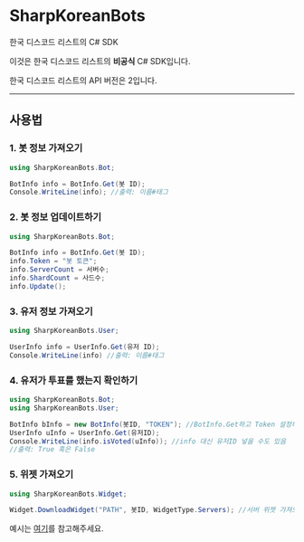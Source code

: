 # SharpKoreanBots
한국 디스코드 리스트의 C# SDK

이것은 한국 디스코드 리스트의 **비공식** C# SDK입니다.

한국 디스코드 리스트의 API 버전은 2입니다.

---
## 사용법
### 1. 봇 정보 가져오기
```cs
using SharpKoreanBots.Bot;

BotInfo info = BotInfo.Get(봇 ID);
Console.WriteLine(info); //출력: 이름#태그
```
### 2. 봇 정보 업데이트하기
```cs
using SharpKoreanBots.Bot;

BotInfo info = BotInfo.Get(봇 ID);
info.Token = "봇 토큰";
info.ServerCount = 서버수;
info.ShardCount = 사드수;
info.Update();
```
### 3. 유저 정보 가져오기
```cs
using SharpKoreanBots.User;

UserInfo info = UserInfo.Get(유저 ID);
Console.WriteLine(info) //출력: 이름#태그
```
### 4. 유저가 투표를 했는지 확인하기
```cs
using SharpKoreanBots.Bot;
using SharpKoreanBots.User;

BotInfo bInfo = new BotInfo(봇ID, "TOKEN"); //BotInfo.Get하고 Token 설정해도 됨
UserInfo uInfo = UserInfo.Get(유저ID);
Console.WriteLine(info.isVoted(uInfo)); //info 대신 유저ID 넣을 수도 있음
//출력: True 혹은 False
```
### 5. 위젯 가져오기
```cs
using SharpKoreanBots.Widget;

Widget.DownloadWidget("PATH", 봇ID, WidgetType.Servers); //서버 위젯 가져오기(기본 설정)
```

예시는 [여기](https://github.com/csnewcs/SharpKoreanBots/tree/main/SharpKoreanBots/example)를 참고해주세요.
